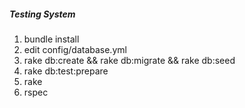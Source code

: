 ##### Testing System

1. bundle install
2. edit config/database.yml
3. rake db:create && rake db:migrate && rake db:seed
4. rake db:test:prepare
5. rake
6. rspec
